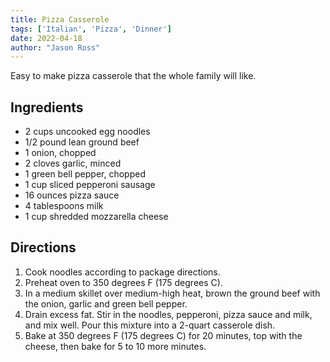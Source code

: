 ```yaml
---
title: Pizza Casserole
tags: ['Italian', 'Pizza', 'Dinner']
date: 2022-04-18
author: "Jason Ross"
---
```


Easy to make pizza casserole that the whole family will like.

## Ingredients

- 2 cups uncooked egg noodles
- 1/2 pound lean ground beef
- 1 onion, chopped
- 2 cloves garlic, minced
- 1 green bell pepper, chopped
- 1 cup sliced pepperoni sausage
- 16 ounces pizza sauce
- 4 tablespoons milk
- 1 cup shredded mozzarella cheese

## Directions

1. Cook noodles according to package directions.
2. Preheat oven to 350 degrees F (175 degrees C).
3. In a medium skillet over medium-high heat, brown the ground beef with the onion, garlic and green bell pepper.
4. Drain excess fat. Stir in the noodles, pepperoni, pizza sauce and milk, and mix well. Pour this mixture into a 2-quart casserole dish.
5. Bake at 350 degrees F (175 degrees C) for 20 minutes, top with the cheese, then bake for 5 to 10 more minutes.